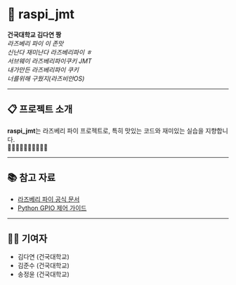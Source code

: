 # 🍓 raspi_jmt

**건국대학교 김다연 짱**  
_라즈베리 파이 이 존맛_  
_신난다 재미난다 라즈베리파이 ㅎ_  
_서브웨이 라즈베리파이쿠키 JMT_  
_내가만든 라즈베리파이 쿠키_  
_너를위해 구웠지(라즈비안OS)_  

---

## 📋 프로젝트 소개

**raspi_jmt**는 라즈베리 파이 프로젝트로, 특히 맛있는 코드와 재미있는 실습을 지향합니다.  
🍓🍓🍓🍓🍓🍓🍓🍓🍓🍓

---

## 📚 참고 자료
- [라즈베리 파이 공식 문서](https://www.raspberrypi.org/documentation/)
- [Python GPIO 제어 가이드](https://source-gpio-control.com)

---

## 👩‍💻 기여자
- 김다연 (건국대학교)
- 김준수 (건국대학교)
- 송정윤 (건국대학교)
